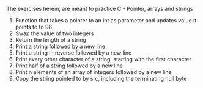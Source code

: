 The exercises herein, are meant to practice C - Pointer, arrays and strings
1. Function that takes a pointer to an int as parameter and updates value it points to to 98	
2. Swap the value of two integers
3. Return the length of a string
4. Print a string followed by a new line
5. Print a string in reverse followed by a new line
6. Print every other character of a string, starting with the first character
7. Print half of a string followed by a new line
8. Print n elements of an array of integers followed by a new line
9. Copy the string pointed to by src, including the terminating null byte
